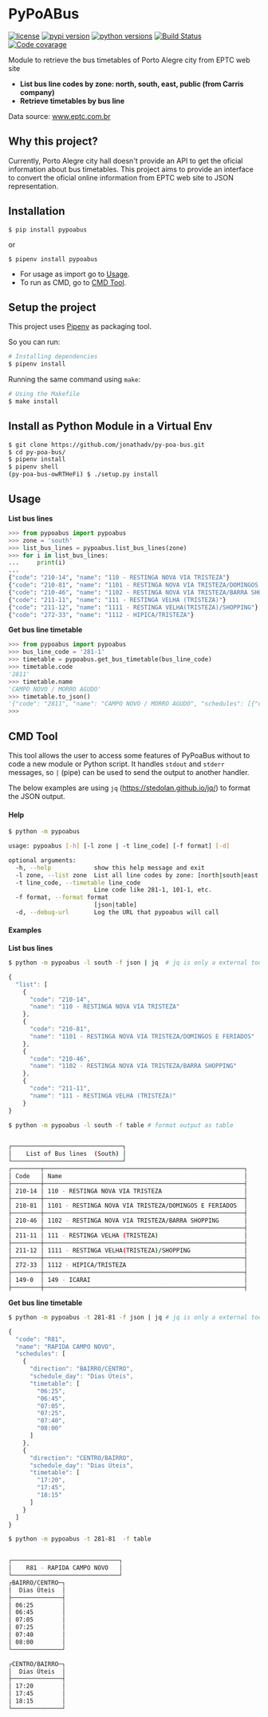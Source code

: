 # PyPoABus

[![license](https://img.shields.io/pypi/l/pypoabus.svg)](https://pypi.python.org/pypi/pypoabus)
[![pypi version](https://img.shields.io/pypi/v/pypoabus.svg)](https://pypi.python.org/pypi/pypoabus)
[![python versions](https://img.shields.io/pypi/pyversions/pypoabus.svg)](https://pypi.python.org/pypi/pypoabus)
[![Build Status](https://travis-ci.org/jonathadv/py-poa-bus.svg?branch=master)](https://travis-ci.org/jonathadv/py-poa-bus)
[![Code covarage](https://codecov.io/gh/jonathadv/py-poa-bus/branch/master/graph/badge.svg)](https://codecov.io/gh/jonathadv/py-poa-bus)


Module to retrieve the bus timetables of Porto Alegre city from EPTC web site

* **List bus line codes by zone: north, south, east, public (from Carris company)**
* **Retrieve timetables by bus line**


Data source: www.eptc.com.br


## Why this project?

Currently, Porto Alegre city hall doesn't provide an API to get the oficial information about bus timetables. This project aims to provide an interface  to convert the oficial online information from EPTC web site to JSON representation.


## Installation

```
$ pip install pypoabus
```
or
```
$ pipenv install pypoabus
```
* For usage as import go to [Usage](#usage).
* To run as CMD, go to [CMD Tool](#cmd-tool).

## Setup the project
This project uses [Pipenv](https://github.com/pypa/pipenv) as packaging tool.

So you can run:
 
```bash
# Installing dependencies
$ pipenv install

```

Running the same command using `make`: 

```bash
# Using the Makefile
$ make install

```


## Install as Python Module in a Virtual Env
```bash
$ git clone https://github.com/jonathadv/py-poa-bus.git
$ cd py-poa-bus/
$ pipenv install
$ pipenv shell
(py-poa-bus-owRTHeFi) $ ./setup.py install
```

## Usage

**List bus lines**

```Python
>>> from pypoabus import pypoabus
>>> zone = 'south'
>>> list_bus_lines = pypoabus.list_bus_lines(zone)
>>> for i in list_bus_lines:
...     print(i)
... 
{"code": "210-14", "name": "110 - RESTINGA NOVA VIA TRISTEZA"}
{"code": "210-81", "name": "1101 - RESTINGA NOVA VIA TRISTEZA/DOMINGOS E FERIADOS"}
{"code": "210-46", "name": "1102 - RESTINGA NOVA VIA TRISTEZA/BARRA SHOPPING"}
{"code": "211-11", "name": "111 - RESTINGA VELHA (TRISTEZA)"}
{"code": "211-12", "name": "1111 - RESTINGA VELHA(TRISTEZA)/SHOPPING"}
{"code": "272-33", "name": "1112 - HIPICA/TRISTEZA"}

```

**Get bus line timetable**

```Python
>>> from pypoabus import pypoabus
>>> bus_line_code = '281-1'
>>> timetable = pypoabus.get_bus_timetable(bus_line_code)
>>> timetable.code
'2811'
>>> timetable.name
'CAMPO NOVO / MORRO AGUDO'
>>> timetable.to_json()
'{"code": "2811", "name": "CAMPO NOVO / MORRO AGUDO", "schedules": [{"direction": "BAIRRO/CENTRO", "schedule_day": "Dias Úteis", "timetable": ["05:30", "06:00", "06:30", "06:55", "07:25", "07:45", "09:00", "09:55", "10:35", "11:00", "11:35", "12:35", "13:30", "14:10", "14:40", "15:45", "16:25", "17:55", "19:10", "20:30", "21:30", "22:25"]}, {"direction": "BAIRRO/CENTRO", "schedule_day": "Sábados", "timetable": ["06:15", "06:55", "07:45", "08:30", "10:20", "11:20", "13:35", "14:25", "15:40", "16:55", "18:10", "19:25", "21:05", "22:45"]}, {"direction": "CENTRO/BAIRRO", "schedule_day": "Dias Úteis", "timetable": ["06:20", "06:50", "08:05", "08:25", "08:45", "10:00", "10:55", "11:35", "12:00", "12:35", "13:35", "14:30", "15:10", "15:40", "16:45", "17:25", "17:50", "18:45", "18:55", "20:00", "22:15", "23:10"]}, {"direction": "CENTRO/BAIRRO", "schedule_day": "Sábados", "timetable": ["07:05", "07:45", "08:35", "09:20", "10:05", "11:10", "12:10", "14:25", "15:15", "16:30", "20:15", "21:50", "23:30"]}]}'
>>> 


```


## CMD Tool

This tool allows the user to access some features of PyPoaBus without to code a new module or Python script. It handles `stdout` and `stderr` messages, so `|` (pipe) can be used to send the output to another handler.

The below examples are using `jq` (https://stedolan.github.io/jq/) to format the JSON output.


#### Help

```bash
$ python -m pypoabus

usage: pypoabus [-h] [-l zone | -t line_code] [-f format] [-d]

optional arguments:
  -h, --help            show this help message and exit
  -l zone, --list zone  List all line codes by zone: [north|south|east|public]
  -t line_code, --timetable line_code
                        Line code like 281-1, 101-1, etc.
  -f format, --format format
                        [json|table]
  -d, --debug-url       Log the URL that pypoabus will call

```
#### Examples



**List bus lines**

```bash
$ python -m pypoabus -l south -f json | jq  # jq is only a external tool to format json (not included) :D
```
```JavaScript
{
  "list": [
    {
      "code": "210-14",
      "name": "110 - RESTINGA NOVA VIA TRISTEZA"
    },
    {
      "code": "210-81",
      "name": "1101 - RESTINGA NOVA VIA TRISTEZA/DOMINGOS E FERIADOS"
    },
    {
      "code": "210-46",
      "name": "1102 - RESTINGA NOVA VIA TRISTEZA/BARRA SHOPPING"
    },
    {
      "code": "211-11",
      "name": "111 - RESTINGA VELHA (TRISTEZA)"
    }
}
```

```bash
$ python -m pypoabus -l south -f table # format output as table
```
```bash

┌───────────────────────────────┐
│    List of Bus lines  (South) │
└───────────────────────────────┘
┌────────┬────────────────────────────────────────────────────────┐
│ Code   │ Name                                                   │
├────────┼────────────────────────────────────────────────────────┤
│ 210-14 │ 110 - RESTINGA NOVA VIA TRISTEZA                       │
├────────┼────────────────────────────────────────────────────────┤
│ 210-81 │ 1101 - RESTINGA NOVA VIA TRISTEZA/DOMINGOS E FERIADOS  │
├────────┼────────────────────────────────────────────────────────┤
│ 210-46 │ 1102 - RESTINGA NOVA VIA TRISTEZA/BARRA SHOPPING       │
├────────┼────────────────────────────────────────────────────────┤
│ 211-11 │ 111 - RESTINGA VELHA (TRISTEZA)                        │
├────────┼────────────────────────────────────────────────────────┤
│ 211-12 │ 1111 - RESTINGA VELHA(TRISTEZA)/SHOPPING               │
├────────┼────────────────────────────────────────────────────────┤
│ 272-33 │ 1112 - HIPICA/TRISTEZA                                 │
├────────┼────────────────────────────────────────────────────────┤
│ 149-0  │ 149 - ICARAI                                           │
├────────┼────────────────────────────────────────────────────────┤
```


**Get bus line timetable**

```bash
$ python -m pypoabus -t 281-81 -f json | jq # jq is only a external tool to format json (not included) :D
```
```JavaScript
{
  "code": "R81",
  "name": "RAPIDA CAMPO NOVO",
  "schedules": [
    {
      "direction": "BAIRRO/CENTRO",
      "schedule_day": "Dias Úteis",
      "timetable": [
        "06:25",
        "06:45",
        "07:05",
        "07:25",
        "07:40",
        "08:00"
      ]
    },
    {
      "direction": "CENTRO/BAIRRO",
      "schedule_day": "Dias Úteis",
      "timetable": [
        "17:20",
        "17:45",
        "18:15"
      ]
    }
  ]
}
```

```bash
$ python -m pypoabus -t 281-81  -f table  


┌──────────────────────────────┐
│    R81 - RAPIDA CAMPO NOVO   │
└──────────────────────────────┘
┌BAIRRO/CENTRO─┐
│  Dias Úteis  │
├──────────────┤
│ 06:25        │
│ 06:45        │
│ 07:05        │
│ 07:25        │
│ 07:40        │
│ 08:00        │
└──────────────┘

┌CENTRO/BAIRRO─┐
│  Dias Úteis  │
├──────────────┤
│ 17:20        │
│ 17:45        │
│ 18:15        │
└──────────────┘


```



